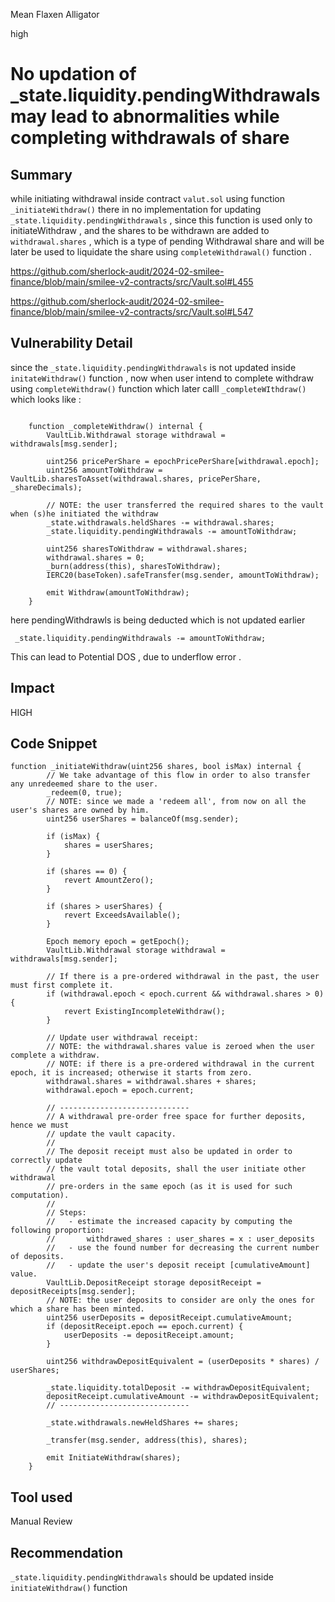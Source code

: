 Mean Flaxen Alligator

high

# No updation of _state.liquidity.pendingWithdrawals may lead to abnormalities while completing withdrawals of share

## Summary
while initiating withdrawal inside contract `valut.sol` using function `_initiateWithdraw()` there in no implementation for updating `_state.liquidity.pendingWithdrawals` , since this function is used only to initiateWithdraw , and the shares to be withdrawn are added to  `withdrawal.shares` , which is a type of pending Withdrawal share and will be later be used to liquidate the share using `completeWithdrawal()` function .

https://github.com/sherlock-audit/2024-02-smilee-finance/blob/main/smilee-v2-contracts/src/Vault.sol#L455

https://github.com/sherlock-audit/2024-02-smilee-finance/blob/main/smilee-v2-contracts/src/Vault.sol#L547

## Vulnerability Detail
since the `_state.liquidity.pendingWithdrawals` is not updated inside `initateWithdraw()` function , now when user intend to complete withdraw using `completeWithdraw()` function which later calll `_completeWIthdraw()` which looks like :
```solidity 

    function _completeWithdraw() internal {
        VaultLib.Withdrawal storage withdrawal = withdrawals[msg.sender];

        uint256 pricePerShare = epochPricePerShare[withdrawal.epoch];
        uint256 amountToWithdraw = VaultLib.sharesToAsset(withdrawal.shares, pricePerShare, _shareDecimals);

        // NOTE: the user transferred the required shares to the vault when (s)he initiated the withdraw
        _state.withdrawals.heldShares -= withdrawal.shares;
        _state.liquidity.pendingWithdrawals -= amountToWithdraw;

        uint256 sharesToWithdraw = withdrawal.shares;
        withdrawal.shares = 0;
        _burn(address(this), sharesToWithdraw);
        IERC20(baseToken).safeTransfer(msg.sender, amountToWithdraw);

        emit Withdraw(amountToWithdraw);
    }

```
here pendingWithdrawls is being deducted which is not updated earlier
```solidity
 _state.liquidity.pendingWithdrawals -= amountToWithdraw;

```
This can lead to Potential DOS , due to underflow error .

## Impact
HIGH

## Code Snippet
```solidity
function _initiateWithdraw(uint256 shares, bool isMax) internal {
        // We take advantage of this flow in order to also transfer any unredeemed share to the user.
        _redeem(0, true);
        // NOTE: since we made a 'redeem all', from now on all the user's shares are owned by him.
        uint256 userShares = balanceOf(msg.sender);

        if (isMax) {
            shares = userShares;
        }

        if (shares == 0) {
            revert AmountZero();
        }

        if (shares > userShares) {
            revert ExceedsAvailable();
        }

        Epoch memory epoch = getEpoch();
        VaultLib.Withdrawal storage withdrawal = withdrawals[msg.sender];

        // If there is a pre-ordered withdrawal in the past, the user must first complete it.
        if (withdrawal.epoch < epoch.current && withdrawal.shares > 0) {
            revert ExistingIncompleteWithdraw();
        }

        // Update user withdrawal receipt:
        // NOTE: the withdrawal.shares value is zeroed when the user complete a withdraw.
        // NOTE: if there is a pre-ordered withdrawal in the current epoch, it is increased; otherwise it starts from zero.
        withdrawal.shares = withdrawal.shares + shares;
        withdrawal.epoch = epoch.current;

        // -----------------------------
        // A withdrawal pre-order free space for further deposits, hence we must
        // update the vault capacity.
        //
        // The deposit receipt must also be updated in order to correctly update
        // the vault total deposits, shall the user initiate other withdrawal
        // pre-orders in the same epoch (as it is used for such computation).
        //
        // Steps:
        //   - estimate the increased capacity by computing the following proportion:
        //       withdrawed_shares : user_shares = x : user_deposits
        //   - use the found number for decreasing the current number of deposits.
        //   - update the user's deposit receipt [cumulativeAmount] value.
        VaultLib.DepositReceipt storage depositReceipt = depositReceipts[msg.sender];
        // NOTE: the user deposits to consider are only the ones for which a share has been minted.
        uint256 userDeposits = depositReceipt.cumulativeAmount;
        if (depositReceipt.epoch == epoch.current) {
            userDeposits -= depositReceipt.amount;
        }

        uint256 withdrawDepositEquivalent = (userDeposits * shares) / userShares;

        _state.liquidity.totalDeposit -= withdrawDepositEquivalent;
        depositReceipt.cumulativeAmount -= withdrawDepositEquivalent;
        // -----------------------------

        _state.withdrawals.newHeldShares += shares;

        _transfer(msg.sender, address(this), shares);

        emit InitiateWithdraw(shares);
    }
```

## Tool used

Manual Review

## Recommendation
`_state.liquidity.pendingWithdrawals` should be updated inside `initiateWithdraw()` function 
